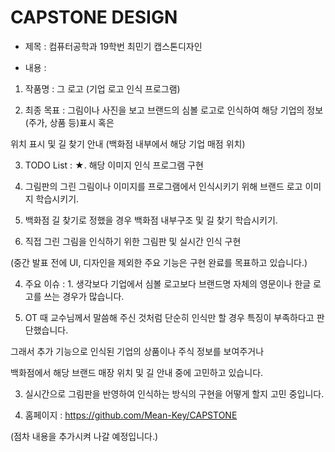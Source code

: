 # CAPSTONE DESIGN
- 제목 : 컴퓨터공학과 19학번 최민기 캡스톤디자인

 

- 내용 :

 

1. 작품명 : 그 로고 (기업 로고 인식 프로그램)

 

2. 최종 목표 : 그림이나 사진을 보고 브랜드의 심볼 로고로 인식하여 해당 기업의 정보(주가, 상품 등)표시 혹은

위치 표시 및 길 찾기 안내 (백화점 내부에서 해당 기업 매점 위치)

 

3. TODO List : ★. 해당 이미지 인식 프로그램 구현

1. 그림판의 그린 그림이나 이미지를 프로그램에서 인식시키기 위해 브랜드 로고 이미지 학습시키기.

2. 백화점 길 찾기로 정했을 경우 백화점 내부구조 및 길 찾기 학습시키기.

3. 직접 그린 그림을 인식하기 위한 그림판 및 실시간 인식 구현

(중간 발표 전에 UI, 디자인을 제외한 주요 기능은 구현 완료를 목표하고 있습니다.)

 

4. 주요 이슈 : 1. 생각보다 기업에서 심볼 로고보다 브랜드명 자체의 영문이나 한글 로고를 쓰는 경우가 많습니다.

2. OT 때 교수님께서 말씀해 주신 것처럼 단순히 인식만 할 경우 특징이 부족하다고 판단했습니다.

그래서 추가 기능으로 인식된 기업의 상품이나 주식 정보를 보여주거나

백화점에서 해당 브랜드 매장 위치 및 길 안내 중에 고민하고 있습니다.

3. 실시간으로 그림판을 반영하여 인식하는 방식의 구현을 어떻게 할지 고민 중입니다.

 

5. 홈페이지 : https://github.com/Mean-Key/CAPSTONE

(점차 내용을 추가시켜 나갈 예정입니다.)
